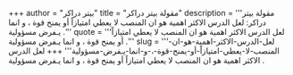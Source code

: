 +++
author = "بيتر دراكر"
title = "مقولة بيتر دراكر"
description = '''مقولة بيتر دراكر: لعل الدرس الاكثر اهمية هو ان المنصب لا يعطي امتيازاً أو يمنح قوة ، و انما يـفرض مسؤولية .'''
quote = '''لعل الدرس الاكثر اهمية هو ان المنصب لا يعطي امتيازاً أو يمنح قوة ، و انما يـفرض مسؤولية .'''
slug = '''لعل-الدرس-الاكثر-اهمية-هو-ان-المنصب-لا-يعطي-امتيازاً-أو-يمنح-قوة-،-و-انما-يـفرض-مسؤولية'''
+++
لعل الدرس الاكثر اهمية هو ان المنصب لا يعطي امتيازاً أو يمنح قوة ، و انما يـفرض مسؤولية .
